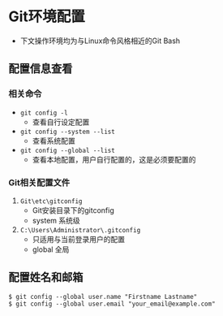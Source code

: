 # Git环境配置
- 下文操作环境均为与Linux命令风格相近的Git Bash
## 配置信息查看
### 相关命令
- `git config -l`
    - 查看自行设定配置
- `git config --system --list`
    - 查看系统配置
- `git config --global --list`
    - 查看本地配置，用户自行配置的，这是必须要配置的

### Git相关配置文件
1. `Git\etc\gitconfig`
    - Git安装目录下的gitconfig
    - system 系统级
2. `C:\Users\Administrator\.gitconfig`
    - 只适用与当前登录用户的配置
    - global 全局

## 配置姓名和邮箱

```
$ git config --global user.name "Firstname Lastname"
$ git config --global user.email "your_email@example.com"
```
